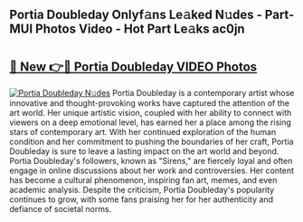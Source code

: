 ## Portia Doubleday Onlyf𝚊ns Le𝚊ked N𝚞des - Part-MUI Photos Video - Hot Part Le𝚊ks ac0jn

# <h2><a href="http://ab46890.deff.icu/?id=Portia+Doubleday">🔗 New 👉🔴 Portia Doubleday VIDEO Photos</a></h2>

[![Portia Doubleday N𝚞des](https://i.imgur.com/rIISA9y.gif)](http://ab46890.deff.icu/?id=Portia+Doubleday)
Portia Doubleday is a contemporary artist whose innovative and thought-provoking works have captured the attention of the art world. Her unique artistic vision, coupled with her ability to connect with viewers on a deep emotional level, has earned her a place among the rising stars of contemporary art. With her continued exploration of the human condition and her commitment to pushing the boundaries of her craft, Portia Doubleday is sure to leave a lasting impact on the art world and beyond. Portia Doubleday's followers, known as "Sirens," are fiercely loyal and often engage in online discussions about her work and controversies. Her content has become a cultural phenomenon, inspiring fan art, memes, and even academic analysis. Despite the criticism, Portia Doubleday's popularity continues to grow, with some fans praising her for her authenticity and defiance of societal norms.
